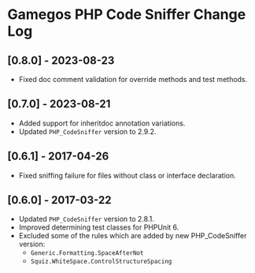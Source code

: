 # Gamegos PHP Code Sniffer Change Log

## [0.8.0] - 2023-08-23
* Fixed doc comment validation for override methods and test methods.

## [0.7.0] - 2023-08-21
* Added support for inheritdoc annotation variations.
* Updated `PHP_CodeSniffer` version to 2.9.2.

## [0.6.1] - 2017-04-26
* Fixed sniffing failure for files without class or interface declaration.

## [0.6.0] - 2017-03-22
* Updated `PHP_CodeSniffer` version to 2.8.1.
* Improved determining test classes for PHPUnit 6.
* Excluded some of the rules which are added by new PHP_CodeSniffer version:
  * `Generic.Formatting.SpaceAfterNot`
  * `Squiz.WhiteSpace.ControlStructureSpacing`
